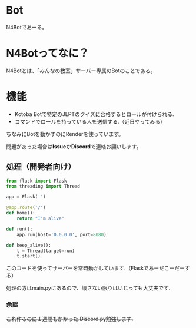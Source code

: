 # Bot
N4Botであーる。

# N4Botってなに？

N4Botとは、「みんなの教室」サーバー専属のBotのことである。  

# 機能
* Kotoba Botで特定のJLPTのクイズに合格するとロールが付けられる.
* コマンドでロールを持っている人を送信する.（近日やってみる）

ちなみにBotを動かすのにRenderを使っています。

問題があった場合は**Issue**か**Discord**で連絡お願いします。

## 処理（開発者向け）
```py
from flask import Flask
from threading import Thread

app = Flask('')

@app.route('/')
def home():
    return "I'm alive"

def run():
    app.run(host='0.0.0.0', port=8080)

def keep_alive():
    t = Thread(target=run)
    t.start()
``` 
このコードを使ってサーバーを常時動かしています.（Flaskであーだこーだーする）


処理の方はmain.pyにあるので、壊さない限りはいじっても大丈夫です.



### 余談
~~これ作るのに１週間もかかった.Discord.py勉強します.~~
